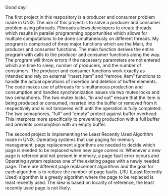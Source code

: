 Good day!

The first project in this respository is a producer and consumer problem made in UNIX. 
The aim of this project is to solve a producer and consumer problem using pthreads. Pthreads allows
developers to create threads which results in parallel programming opportunities which allows for
multiple computations to be done simultaneously on different threads. My program is comprised of
three major functions which are the Main, the producer and consumer functions. The main function
derives the entire program with calls to the producer and consumer functions along the way. The
program will throw errors if the necessary parameters are not entered which are time to sleep, number
of producers, and the number of consumers. The producer and consumer functions work exactly as
intended and rely on external “insert_item” and “remove_item” functions to handle the actual
operations of insertion and deletion of buffer elements. The code makes use of pthreads for
simultaneous production and consumption and handles synchronization issues via two mutex locks and
two semaphores. The two mutex locks, “in and out” ensure that the item is being produced or
consumed, inserted into the buffer or removed from it respectively and is not tampered with until the
operation is fully completed. The two semaphores, “full” and “empty” protect against buffer overhead.
This interprets more specifically to preventing production with a full buffer and prevents consumption
with an empty buffer. 

The second project is implementing the Least Recently Used Algorithm made in UNIX. 
Operating systems that use paging for memory management, page replacement algorithms are needed
to decide which page is needed to be replaced when new page comes in. Whenever a new page is
referred and not present in memory, a page fault error occurs and Operating system replaces one of the
existing pages with a newly needed page. There are different page replacement algorithms and the goal
for each algorithm is to reduce the number of page faults. LRU (Least Recently Used) algorithm is a
greedy algorithm where the page to be replaced is least recently used. The idea is based on locality of
reference, the least recently used page is not likely. 
